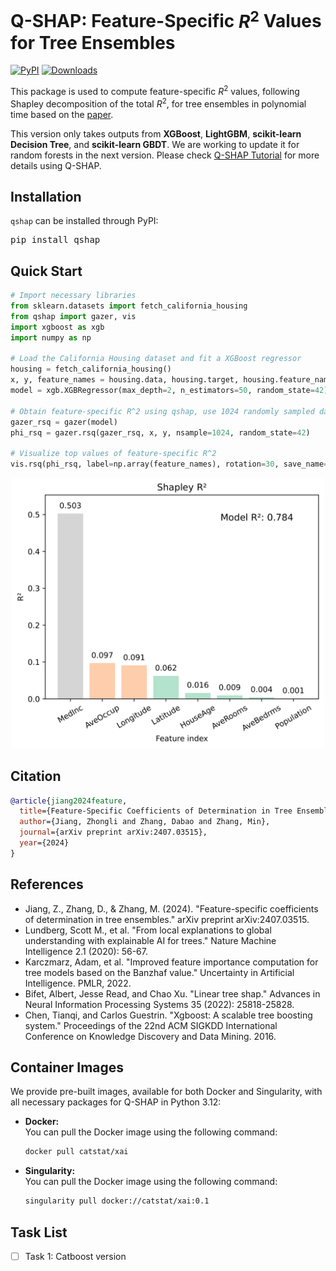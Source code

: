 # Q-SHAP: Feature-Specific $R^2$ Values for Tree Ensembles

[![PyPI](https://img.shields.io/pypi/v/qshap)](https://pypi.org/project/qshap/)
[![Downloads](https://static.pepy.tech/badge/qshap)](https://pepy.tech/project/qshap)

This package is used to compute feature-specific $R^2$ values, following Shapley decomposition of the total $R^2$, for tree ensembles in polynomial time based on the [paper](https://arxiv.org/abs/2407.03515).

This version only takes outputs from **XGBoost**, **LightGBM**, **scikit-learn Decision Tree**, and **scikit-learn GBDT**. We are working to update it for random forests in the next version. Please check [Q-SHAP Tutorial](./Q-SHAP%20Tutorial.ipynb) for more details using Q-SHAP.

## Installation

`qshap` can be installed through PyPI:

<pre>
pip install qshap
</pre>

## Quick Start

```python
# Import necessary libraries
from sklearn.datasets import fetch_california_housing
from qshap import gazer, vis
import xgboost as xgb
import numpy as np

# Load the California Housing dataset and fit a XGBoost regressor
housing = fetch_california_housing()
x, y, feature_names = housing.data, housing.target, housing.feature_names
model = xgb.XGBRegressor(max_depth=2, n_estimators=50, random_state=42).fit(x, y)

# Obtain feature-specific R^2 using qshap, use 1024 randomly sampled data
gazer_rsq = gazer(model)
phi_rsq = gazer.rsq(gazer_rsq, x, y, nsample=1024, random_state=42)

# Visualize top values of feature-specific R^2
vis.rsq(phi_rsq, label=np.array(feature_names), rotation=30, save_name="cal_housing", color_map_name="Pastel2")
```

<p align="center">
  <img width="500" src="./figs/cal_housing.png" />
</p>

## Citation

```bibtex
@article{jiang2024feature,
  title={Feature-Specific Coefficients of Determination in Tree Ensembles},
  author={Jiang, Zhongli and Zhang, Dabao and Zhang, Min},
  journal={arXiv preprint arXiv:2407.03515},
  year={2024}
}
```

## References

- Jiang, Z., Zhang, D., & Zhang, M. (2024). "Feature-specific coefficients of determination in tree ensembles." arXiv preprint arXiv:2407.03515.
- Lundberg, Scott M., et al. "From local explanations to global understanding with explainable AI for trees." Nature Machine Intelligence 2.1 (2020): 56-67.
- Karczmarz, Adam, et al. "Improved feature importance computation for tree models based on the Banzhaf value." Uncertainty in Artificial Intelligence. PMLR, 2022.
- Bifet, Albert, Jesse Read, and Chao Xu. "Linear tree shap." Advances in Neural Information Processing Systems 35 (2022): 25818-25828.
- Chen, Tianqi, and Carlos Guestrin. "Xgboost: A scalable tree boosting system." Proceedings of the 22nd ACM SIGKDD International Conference on Knowledge Discovery and Data Mining. 2016.

## Container Images

We provide pre-built images, available for both Docker and Singularity, with all necessary packages for Q-SHAP in Python 3.12:

- **Docker:**  
  You can pull the Docker image using the following command:
  ```sh
  docker pull catstat/xai
  ```
- **Singularity:**  
  You can pull the Docker image using the following command:
  ```sh
  singularity pull docker://catstat/xai:0.1
  ```

## Task List

- [ ] Task 1: Catboost version

